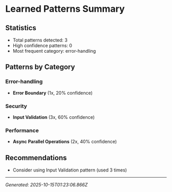 # Learned Patterns Summary

## Statistics
- Total patterns detected: 3
- High confidence patterns: 0
- Most frequent category: error-handling

## Patterns by Category


### Error-handling
- **Error Boundary** (1x, 20% confidence)


### Security
- **Input Validation** (3x, 60% confidence)


### Performance
- **Async Parallel Operations** (2x, 40% confidence)


## Recommendations
- Consider using Input Validation pattern (used 3 times)

---
*Generated: 2025-10-15T01:23:06.866Z*
